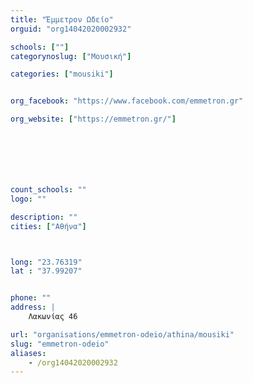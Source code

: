```yaml
---
title: "Έμμετρον Ωδείο"
orguid: "org14042020002932"

schools: [""]
categorynoslug: ["Μουσική"]

categories: ["mousiki"]


org_facebook: "https://www.facebook.com/emmetron.gr"

org_website: ["https://emmetron.gr/"]







count_schools: ""
logo: ""

description: ""
cities: ["Αθήνα"]



long: "23.76319"
lat : "37.99207"


phone: ""
address: |
    Λακωνίας 46

url: "organisations/emmetron-odeio/athina/mousiki"
slug: "emmetron-odeio"
aliases:
    - /org14042020002932
---
```



